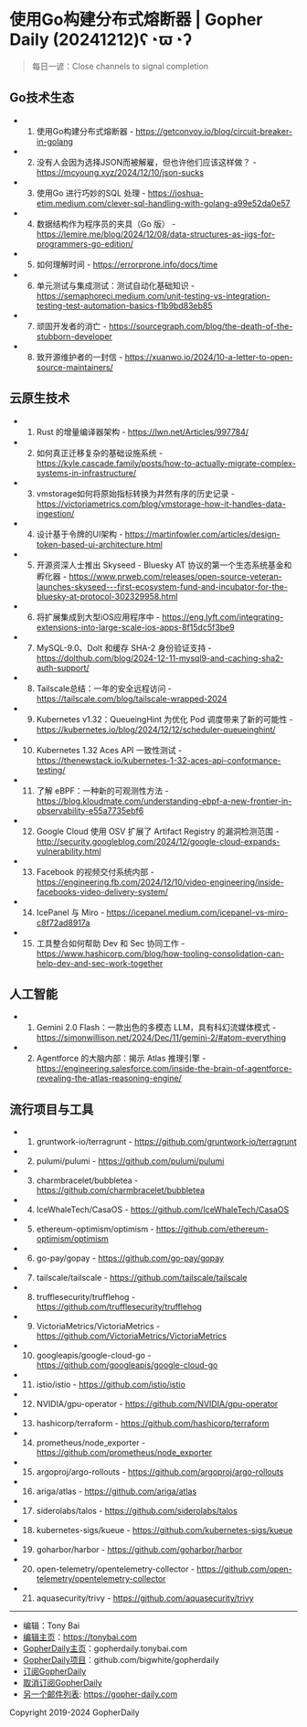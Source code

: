 # 使用Go构建分布式熔断器 | Gopher Daily (20241212)ʕ◔ϖ◔ʔ

>每日一谚：Close channels to signal completion

## Go技术生态


- 1. 使用Go构建分布式熔断器 - https://getconvoy.io/blog/circuit-breaker-in-golang

- 2. 没有人会因为选择JSON而被解雇，但也许他们应该这样做？ - https://mcyoung.xyz/2024/12/10/json-sucks

- 3. 使用Go 进行巧妙的SQL 处理 - https://joshua-etim.medium.com/clever-sql-handling-with-golang-a99e52da0e57

- 4. 数据结构作为程序员的夹具（Go 版） - https://lemire.me/blog/2024/12/08/data-structures-as-jigs-for-programmers-go-edition/

- 5. 如何理解时间 - https://errorprone.info/docs/time

- 6. 单元测试与集成测试：测试自动化基础知识 - https://semaphoreci.medium.com/unit-testing-vs-integration-testing-test-automation-basics-f1b9bd83eb85

- 7. 顽固开发者的消亡 - https://sourcegraph.com/blog/the-death-of-the-stubborn-developer

- 8. 致开源维护者的一封信 - https://xuanwo.io/2024/10-a-letter-to-open-source-maintainers/


## 云原生技术


- 1. Rust 的增量编译器架构 - https://lwn.net/Articles/997784/

- 2. 如何真正迁移复杂的基础设施系统 - https://kyle.cascade.family/posts/how-to-actually-migrate-complex-systems-in-infrastructure/

- 3. vmstorage如何将原始指标转换为井然有序的历史记录 - https://victoriametrics.com/blog/vmstorage-how-it-handles-data-ingestion/

- 4. 设计基于令牌的UI架构 - https://martinfowler.com/articles/design-token-based-ui-architecture.html

- 5. 开源资深人士推出 Skyseed - Bluesky AT 协议的第一个生态系统基金和孵化器 - https://www.prweb.com/releases/open-source-veteran-launches-skyseed---first-ecosystem-fund-and-incubator-for-the-bluesky-at-protocol-302329958.html

- 6. 将扩展集成到大型iOS应用程序中 - https://eng.lyft.com/integrating-extensions-into-large-scale-ios-apps-8f15dc5f3be9

- 7. MySQL-9.0、Dolt 和缓存 SHA-2 身份验证支持 - https://dolthub.com/blog/2024-12-11-mysql9-and-caching-sha2-auth-support/

- 8. Tailscale总结：一年的安全远程访问 - https://tailscale.com/blog/tailscale-wrapped-2024

- 9. Kubernetes v1.32：QueueingHint 为优化 Pod 调度带来了新的可能性 - https://kubernetes.io/blog/2024/12/12/scheduler-queueinghint/

- 10. Kubernetes 1.32 Aces API 一致性测试 - https://thenewstack.io/kubernetes-1-32-aces-api-conformance-testing/

- 11. 了解 eBPF：一种新的可观测性方法 - https://blog.kloudmate.com/understanding-ebpf-a-new-frontier-in-observability-e55a7735ebf6

- 12. Google Cloud 使用 OSV 扩展了 Artifact Registry 的漏洞检测范围 - http://security.googleblog.com/2024/12/google-cloud-expands-vulnerability.html

- 13. Facebook 的视频交付系统内部 - https://engineering.fb.com/2024/12/10/video-engineering/inside-facebooks-video-delivery-system/

- 14. IcePanel 与 Miro - https://icepanel.medium.com/icepanel-vs-miro-c8f72ad8917a

- 15. 工具整合如何帮助 Dev 和 Sec 协同工作 - https://www.hashicorp.com/blog/how-tooling-consolidation-can-help-dev-and-sec-work-together


## 人工智能


- 1. Gemini 2.0 Flash：一款出色的多模态 LLM，具有科幻流媒体模式 - https://simonwillison.net/2024/Dec/11/gemini-2/#atom-everything

- 2. Agentforce 的大脑内部：揭示 Atlas 推理引擎 - https://engineering.salesforce.com/inside-the-brain-of-agentforce-revealing-the-atlas-reasoning-engine/


## 流行项目与工具


- 1. gruntwork-io/terragrunt - https://github.com/gruntwork-io/terragrunt

- 2. pulumi/pulumi - https://github.com/pulumi/pulumi

- 3. charmbracelet/bubbletea - https://github.com/charmbracelet/bubbletea

- 4. IceWhaleTech/CasaOS - https://github.com/IceWhaleTech/CasaOS

- 5. ethereum-optimism/optimism - https://github.com/ethereum-optimism/optimism

- 6. go-pay/gopay - https://github.com/go-pay/gopay

- 7. tailscale/tailscale - https://github.com/tailscale/tailscale

- 8. trufflesecurity/trufflehog - https://github.com/trufflesecurity/trufflehog

- 9. VictoriaMetrics/VictoriaMetrics - https://github.com/VictoriaMetrics/VictoriaMetrics

- 10. googleapis/google-cloud-go - https://github.com/googleapis/google-cloud-go

- 11. istio/istio - https://github.com/istio/istio

- 12. NVIDIA/gpu-operator - https://github.com/NVIDIA/gpu-operator

- 13. hashicorp/terraform - https://github.com/hashicorp/terraform

- 14. prometheus/node_exporter - https://github.com/prometheus/node_exporter

- 15. argoproj/argo-rollouts - https://github.com/argoproj/argo-rollouts

- 16. ariga/atlas - https://github.com/ariga/atlas

- 17. siderolabs/talos - https://github.com/siderolabs/talos

- 18. kubernetes-sigs/kueue - https://github.com/kubernetes-sigs/kueue

- 19. goharbor/harbor - https://github.com/goharbor/harbor

- 20. open-telemetry/opentelemetry-collector - https://github.com/open-telemetry/opentelemetry-collector

- 21. aquasecurity/trivy - https://github.com/aquasecurity/trivy


----

- 编辑：Tony Bai
- [编辑主页](https://tonybai.com)：https://tonybai.com
- [GopherDaily主页](https://gopherdaily.tonybai.com)：gopherdaily.tonybai.com
- [GopherDaily项目](https://github.com/bigwhite/gopherdaily)：github.com/bigwhite/gopherdaily
- [订阅GopherDaily](https://gopherdaily.tonybai.com/subscribe)
- [取消订阅GopherDaily](https://gopherdaily.tonybai.com/unsubscribe)
- [另一个邮件列表](https://gopher-daily.com): https://gopher-daily.com

Copyright 2019-2024 GopherDaily
